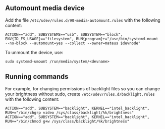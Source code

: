 ---
---

## Automount media device

Add the file `/etc/udev/rules.d/90-media-automount.rules` with the following content:

```
ACTION=="add", SUBSYSTEMS=="usb", SUBSYSTEM=="block", ENV{ID_FS_USAGE}=="filesystem", RUN{program}+="/usr/bin/systemd-mount --no-block --automount=yes --collect --owner=mateus $devnode"
```

To unmount the device, use:

```shell
sudo systemd-umount /run/media/system/<devname>
```

## Running commands

For example, for changing permissions of backlight files so you can change your brightness without sudo,
create `/etc/udev/rules.d/backlight.rules` with the following content:

```
ACTION=="add", SUBSYSTEM=="backlight", KERNEL=="intel_backlight", RUN+="/bin/chgrp video /sys/class/backlight/%k/brightness"
ACTION=="add", SUBSYSTEM=="backlight", KERNEL=="intel_backlight", RUN+="/bin/chmod g+w /sys/class/backlight/%k/brightness"
```
